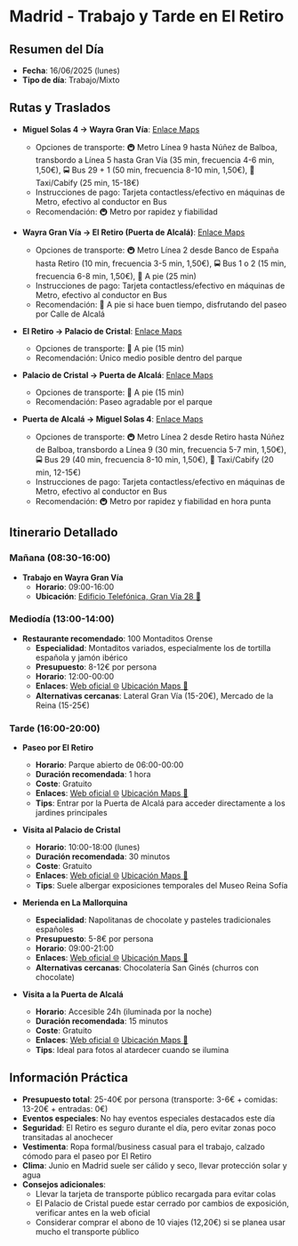 # Madrid - Trabajo y Tarde en El Retiro

## Resumen del Día
* **Fecha**: 16/06/2025 (lunes)
* **Tipo de día**: Trabajo/Mixto

## Rutas y Traslados
* **Miguel Solas 4 → Wayra Gran Vía**: [Enlace Maps](https://www.google.com/maps/dir/?api=1&origin=Miguel+Solas+4,+Madrid&destination=Wayra+Edificio+Telefonica,+Gran+Via+28,+Madrid&travelmode=transit) 
  * Opciones de transporte: 🚇 Metro Línea 9 hasta Núñez de Balboa, transbordo a Línea 5 hasta Gran Vía (35 min, frecuencia 4-6 min, 1,50€), 🚍 Bus 29 + 1 (50 min, frecuencia 8-10 min, 1,50€), 🚕 Taxi/Cabify (25 min, 15-18€)
  * Instrucciones de pago: Tarjeta contactless/efectivo en máquinas de Metro, efectivo al conductor en Bus
  * Recomendación: 🚇 Metro por rapidez y fiabilidad

* **Wayra Gran Vía → El Retiro (Puerta de Alcalá)**: [Enlace Maps](https://www.google.com/maps/dir/?api=1&origin=Wayra+Edificio+Telefonica,+Gran+Via+28,+Madrid&destination=Puerta+de+Alcala,+Madrid&travelmode=transit) 
  * Opciones de transporte: 🚇 Metro Línea 2 desde Banco de España hasta Retiro (10 min, frecuencia 3-5 min, 1,50€), 🚍 Bus 1 o 2 (15 min, frecuencia 6-8 min, 1,50€), 🚶 A pie (25 min)
  * Instrucciones de pago: Tarjeta contactless/efectivo en máquinas de Metro, efectivo al conductor en Bus
  * Recomendación: 🚶 A pie si hace buen tiempo, disfrutando del paseo por Calle de Alcalá

* **El Retiro → Palacio de Cristal**: [Enlace Maps](https://www.google.com/maps/dir/?api=1&origin=Puerta+de+Alcala,+Madrid&destination=Palacio+de+Cristal,+Parque+del+Retiro,+Madrid&travelmode=walking) 
  * Opciones de transporte: 🚶 A pie (15 min)
  * Recomendación: Único medio posible dentro del parque

* **Palacio de Cristal → Puerta de Alcalá**: [Enlace Maps](https://www.google.com/maps/dir/?api=1&origin=Palacio+de+Cristal,+Parque+del+Retiro,+Madrid&destination=Puerta+de+Alcala,+Madrid&travelmode=walking) 
  * Opciones de transporte: 🚶 A pie (15 min)
  * Recomendación: Paseo agradable por el parque

* **Puerta de Alcalá → Miguel Solas 4**: [Enlace Maps](https://www.google.com/maps/dir/?api=1&origin=Puerta+de+Alcala,+Madrid&destination=Miguel+Solas+4,+Madrid&travelmode=transit) 
  * Opciones de transporte: 🚇 Metro Línea 2 desde Retiro hasta Núñez de Balboa, transbordo a Línea 9 (30 min, frecuencia 5-7 min, 1,50€), 🚍 Bus 29 (40 min, frecuencia 8-10 min, 1,50€), 🚕 Taxi/Cabify (20 min, 12-15€)
  * Instrucciones de pago: Tarjeta contactless/efectivo en máquinas de Metro, efectivo al conductor en Bus
  * Recomendación: 🚇 Metro por rapidez y fiabilidad en hora punta

## Itinerario Detallado
### Mañana (08:30-16:00)
* **Trabajo en Wayra Gran Vía**
  * **Horario**: 09:00-16:00
  * **Ubicación**: [Edificio Telefónica, Gran Vía 28 📍](https://www.google.com/maps/dir/?api=1&destination=Wayra+Edificio+Telefonica,+Gran+Via+28,+Madrid)

### Mediodía (13:00-14:00)
* **Restaurante recomendado**: 100 Montaditos Orense
  * **Especialidad**: Montaditos variados, especialmente los de tortilla española y jamón ibérico
  * **Presupuesto**: 8-12€ por persona
  * **Horario**: 12:00-00:00
  * **Enlaces**: [Web oficial 🌐](https://spain.100montaditos.com/) [Ubicación Maps 📍](https://www.google.com/maps/dir/?api=1&destination=100+Montaditos+Orense,+Madrid)
  * **Alternativas cercanas**: Lateral Gran Vía (15-20€), Mercado de la Reina (15-25€)

### Tarde (16:00-20:00)
* **Paseo por El Retiro**
  * **Horario**: Parque abierto de 06:00-00:00
  * **Duración recomendada**: 1 hora
  * **Coste**: Gratuito
  * **Enlaces**: [Web oficial 🌐](https://www.esmadrid.com/informacion-turistica/parque-del-retiro) [Ubicación Maps 📍](https://www.google.com/maps/dir/?api=1&destination=Parque+del+Retiro,+Madrid)
  * **Tips**: Entrar por la Puerta de Alcalá para acceder directamente a los jardines principales

* **Visita al Palacio de Cristal**
  * **Horario**: 10:00-18:00 (lunes)
  * **Duración recomendada**: 30 minutos
  * **Coste**: Gratuito
  * **Enlaces**: [Web oficial 🌐](https://www.museoreinasofia.es/visita/palacio-cristal) [Ubicación Maps 📍](https://www.google.com/maps/dir/?api=1&destination=Palacio+de+Cristal,+Parque+del+Retiro,+Madrid)
  * **Tips**: Suele albergar exposiciones temporales del Museo Reina Sofía

* **Merienda en La Mallorquina**
  * **Especialidad**: Napolitanas de chocolate y pasteles tradicionales españoles
  * **Presupuesto**: 5-8€ por persona
  * **Horario**: 09:00-21:00
  * **Enlaces**: [Web oficial 🌐](https://pastelerialamallorquina.es/) [Ubicación Maps 📍](https://www.google.com/maps/dir/?api=1&destination=La+Mallorquina,+Puerta+del+Sol,+Madrid)
  * **Alternativas cercanas**: Chocolatería San Ginés (churros con chocolate)

* **Visita a la Puerta de Alcalá**
  * **Horario**: Accesible 24h (iluminada por la noche)
  * **Duración recomendada**: 15 minutos
  * **Coste**: Gratuito
  * **Enlaces**: [Web oficial 🌐](https://www.esmadrid.com/informacion-turistica/puerta-de-alcala) [Ubicación Maps 📍](https://www.google.com/maps/dir/?api=1&destination=Puerta+de+Alcala,+Madrid)
  * **Tips**: Ideal para fotos al atardecer cuando se ilumina

## Información Práctica
* **Presupuesto total**: 25-40€ por persona (transporte: 3-6€ + comidas: 13-20€ + entradas: 0€)
* **Eventos especiales**: No hay eventos especiales destacados este día
* **Seguridad**: El Retiro es seguro durante el día, pero evitar zonas poco transitadas al anochecer
* **Vestimenta**: Ropa formal/business casual para el trabajo, calzado cómodo para el paseo por El Retiro
* **Clima**: Junio en Madrid suele ser cálido y seco, llevar protección solar y agua
* **Consejos adicionales**: 
  * Llevar la tarjeta de transporte público recargada para evitar colas
  * El Palacio de Cristal puede estar cerrado por cambios de exposición, verificar antes en la web oficial
  * Considerar comprar el abono de 10 viajes (12,20€) si se planea usar mucho el transporte público